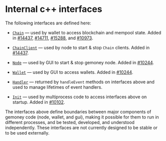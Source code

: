 # Internal c++ interfaces

The following interfaces are defined here:

* [`Chain`](chain.h) — used by wallet to access blockchain and mempool state. Added in [#14437](https://github.com/gemoney/gemoney/pull/14437), [#14711](https://github.com/gemoney/gemoney/pull/14711), [#15288](https://github.com/gemoney/gemoney/pull/15288), and [#10973](https://github.com/gemoney/gemoney/pull/10973).

* [`ChainClient`](chain.h) — used by node to start & stop `Chain` clients. Added in [#14437](https://github.com/gemoney/gemoney/pull/14437).

* [`Node`](node.h) — used by GUI to start & stop gemoney node. Added in [#10244](https://github.com/gemoney/gemoney/pull/10244).

* [`Wallet`](wallet.h) — used by GUI to access wallets. Added in [#10244](https://github.com/gemoney/gemoney/pull/10244).

* [`Handler`](handler.h) — returned by `handleEvent` methods on interfaces above and used to manage lifetimes of event handlers.

* [`Init`](init.h) — used by multiprocess code to access interfaces above on startup. Added in [#10102](https://github.com/gemoney/gemoney/pull/10102).

The interfaces above define boundaries between major components of gemoney code (node, wallet, and gui), making it possible for them to run in different processes, and be tested, developed, and understood independently. These interfaces are not currently designed to be stable or to be used externally.
